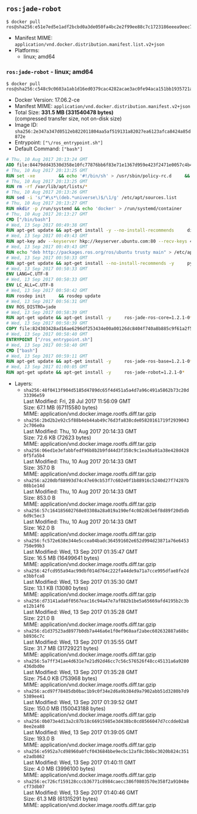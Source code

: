 ## `ros:jade-robot`

```console
$ docker pull ros@sha256:e51e7ed5e1adf2bcbd0a3de050fa4bc2e2f99ee88c7c1723186eeea9eec750bf
```

-	Manifest MIME: `application/vnd.docker.distribution.manifest.list.v2+json`
-	Platforms:
	-	linux; amd64

### `ros:jade-robot` - linux; amd64

```console
$ docker pull ros@sha256:c548c9c0603a1ab1d16ed0379cac4282acae3ac0fe94aca151bb1935721a34e1
```

-	Docker Version: 17.06.2-ce
-	Manifest MIME: `application/vnd.docker.distribution.manifest.v2+json`
-	Total Size: **331.5 MB (331540478 bytes)**  
	(compressed transfer size, not on-disk size)
-	Image ID: `sha256:2e347a347d0512eb822011804aa5af519131a82027ea6123afca8424a85d872e`
-	Entrypoint: `["\/ros_entrypoint.sh"]`
-	Default Command: `["bash"]`

```dockerfile
# Thu, 10 Aug 2017 20:13:24 GMT
ADD file:84479dd43530d358e10fc77876bb6f83e71e1367d959e423f2471e0057c4b424 in / 
# Thu, 10 Aug 2017 20:13:25 GMT
RUN set -xe 		&& echo '#!/bin/sh' > /usr/sbin/policy-rc.d 	&& echo 'exit 101' >> /usr/sbin/policy-rc.d 	&& chmod +x /usr/sbin/policy-rc.d 		&& dpkg-divert --local --rename --add /sbin/initctl 	&& cp -a /usr/sbin/policy-rc.d /sbin/initctl 	&& sed -i 's/^exit.*/exit 0/' /sbin/initctl 		&& echo 'force-unsafe-io' > /etc/dpkg/dpkg.cfg.d/docker-apt-speedup 		&& echo 'DPkg::Post-Invoke { "rm -f /var/cache/apt/archives/*.deb /var/cache/apt/archives/partial/*.deb /var/cache/apt/*.bin || true"; };' > /etc/apt/apt.conf.d/docker-clean 	&& echo 'APT::Update::Post-Invoke { "rm -f /var/cache/apt/archives/*.deb /var/cache/apt/archives/partial/*.deb /var/cache/apt/*.bin || true"; };' >> /etc/apt/apt.conf.d/docker-clean 	&& echo 'Dir::Cache::pkgcache ""; Dir::Cache::srcpkgcache "";' >> /etc/apt/apt.conf.d/docker-clean 		&& echo 'Acquire::Languages "none";' > /etc/apt/apt.conf.d/docker-no-languages 		&& echo 'Acquire::GzipIndexes "true"; Acquire::CompressionTypes::Order:: "gz";' > /etc/apt/apt.conf.d/docker-gzip-indexes 		&& echo 'Apt::AutoRemove::SuggestsImportant "false";' > /etc/apt/apt.conf.d/docker-autoremove-suggests
# Thu, 10 Aug 2017 20:13:25 GMT
RUN rm -rf /var/lib/apt/lists/*
# Thu, 10 Aug 2017 20:13:26 GMT
RUN sed -i 's/^#\s*\(deb.*universe\)$/\1/g' /etc/apt/sources.list
# Thu, 10 Aug 2017 20:13:27 GMT
RUN mkdir -p /run/systemd && echo 'docker' > /run/systemd/container
# Thu, 10 Aug 2017 20:13:27 GMT
CMD ["/bin/bash"]
# Wed, 13 Sep 2017 00:49:38 GMT
RUN apt-get update && apt-get install -y --no-install-recommends     dirmngr     gnupg2     && rm -rf /var/lib/apt/lists/*
# Wed, 13 Sep 2017 00:49:43 GMT
RUN apt-key adv --keyserver hkp://keyserver.ubuntu.com:80 --recv-keys 421C365BD9FF1F717815A3895523BAEEB01FA116
# Wed, 13 Sep 2017 00:49:43 GMT
RUN echo "deb http://packages.ros.org/ros/ubuntu trusty main" > /etc/apt/sources.list.d/ros-latest.list
# Wed, 13 Sep 2017 00:50:33 GMT
RUN apt-get update && apt-get install --no-install-recommends -y     python-rosdep     python-rosinstall     python-vcstools     && rm -rf /var/lib/apt/lists/*
# Wed, 13 Sep 2017 00:50:33 GMT
ENV LANG=C.UTF-8
# Wed, 13 Sep 2017 00:50:33 GMT
ENV LC_ALL=C.UTF-8
# Wed, 13 Sep 2017 00:50:42 GMT
RUN rosdep init     && rosdep update
# Wed, 13 Sep 2017 00:56:31 GMT
ENV ROS_DISTRO=jade
# Wed, 13 Sep 2017 00:58:39 GMT
RUN apt-get update && apt-get install -y     ros-jade-ros-core=1.2.1-0*     && rm -rf /var/lib/apt/lists/*
# Wed, 13 Sep 2017 00:58:39 GMT
COPY file:824303428ad16ae6296df253434e00a00126dc8404f740a8b885c9f61a2f5fcb in / 
# Wed, 13 Sep 2017 00:58:40 GMT
ENTRYPOINT ["/ros_entrypoint.sh"]
# Wed, 13 Sep 2017 00:58:40 GMT
CMD ["bash"]
# Wed, 13 Sep 2017 00:59:11 GMT
RUN apt-get update && apt-get install -y     ros-jade-ros-base=1.2.1-0*     && rm -rf /var/lib/apt/lists/*
# Wed, 13 Sep 2017 01:00:05 GMT
RUN apt-get update && apt-get install -y     ros-jade-robot=1.2.1-0*     && rm -rf /var/lib/apt/lists/*
```

-	Layers:
	-	`sha256:48f0413f904d5185d4789dc65f4d451a5a4d7a96c491a5862b73c20d33396e59`  
		Last Modified: Fri, 28 Jul 2017 11:56:09 GMT  
		Size: 67.1 MB (67115580 bytes)  
		MIME: application/vnd.docker.image.rootfs.diff.tar.gzip
	-	`sha256:2bd2b2e92c5f88b4eb44ab49c76d3fa838cde05820161719f29390432c706e0a`  
		Last Modified: Thu, 10 Aug 2017 20:14:33 GMT  
		Size: 72.6 KB (72623 bytes)  
		MIME: application/vnd.docker.image.rootfs.diff.tar.gzip
	-	`sha256:06ed1e3efabbfedf96b8b2b9fd44d3f358c9c1ea36a91a38e428d4280f5fa5b4`  
		Last Modified: Thu, 10 Aug 2017 20:14:33 GMT  
		Size: 357.0 B  
		MIME: application/vnd.docker.image.rootfs.diff.tar.gzip
	-	`sha256:a220dbf88993d74c47e69cb53f7c602e0f1b88916c5240d27f74287b08b1e14d`  
		Last Modified: Thu, 10 Aug 2017 20:14:33 GMT  
		Size: 853.0 B  
		MIME: application/vnd.docker.image.rootfs.diff.tar.gzip
	-	`sha256:57c164185602768e03308a28a019a190ef4c082d63e6f8d89f20d5db6d9c5ec3`  
		Last Modified: Thu, 10 Aug 2017 20:14:33 GMT  
		Size: 162.0 B  
		MIME: application/vnd.docker.image.rootfs.diff.tar.gzip
	-	`sha256:fc572e638e344e5ccea04badc364591602e652d994d23871a76e6453750e99b3`  
		Last Modified: Wed, 13 Sep 2017 01:35:47 GMT  
		Size: 16.5 MB (16499641 bytes)  
		MIME: application/vnd.docker.image.rootfs.diff.tar.gzip
	-	`sha256:42fcd955a94ac99dbf014d764c222fa44de9a71a7cce995dfae8fe2de3bbfca8`  
		Last Modified: Wed, 13 Sep 2017 01:35:30 GMT  
		Size: 13.1 KB (13080 bytes)  
		MIME: application/vnd.docker.image.rootfs.diff.tar.gzip
	-	`sha256:d73141ada0f0567eac16c94a47e7af882b1be5a65669afd4195b2c3be12b14f6`  
		Last Modified: Wed, 13 Sep 2017 01:35:28 GMT  
		Size: 221.0 B  
		MIME: application/vnd.docker.image.rootfs.diff.tar.gzip
	-	`sha256:d1d37523ad8977b0db7a446a6e1f0ef960aaf2abec602632887a68bcb8936c7c`  
		Last Modified: Wed, 13 Sep 2017 01:35:55 GMT  
		Size: 31.7 MB (31729221 bytes)  
		MIME: application/vnd.docker.image.rootfs.diff.tar.gzip
	-	`sha256:5a7ff341ae4d631e7e21d92d46cc7c56c576526f48cc45131a6a9280436dbd0e`  
		Last Modified: Wed, 13 Sep 2017 01:35:28 GMT  
		Size: 754.0 KB (753968 bytes)  
		MIME: application/vnd.docker.image.rootfs.diff.tar.gzip
	-	`sha256:acd97f78485db0bac1b9c0f34e2d6a9b384d9a7902abb51d3280b7d95389ee41`  
		Last Modified: Wed, 13 Sep 2017 01:39:52 GMT  
		Size: 150.0 MB (150043188 bytes)  
		MIME: application/vnd.docker.image.rootfs.diff.tar.gzip
	-	`sha256:0b073e4d13a2c87b18c66915985e3d438bc0cd8566047d7ccdde02a88ee2ea88`  
		Last Modified: Wed, 13 Sep 2017 01:39:05 GMT  
		Size: 193.0 B  
		MIME: application/vnd.docker.image.rootfs.diff.tar.gzip
	-	`sha256:e5952a7cd98960a0fcf043684bbe9ecbc12af8c3b6bc3020b824c351e2adb862`  
		Last Modified: Wed, 13 Sep 2017 01:40:11 GMT  
		Size: 4.0 MB (3996100 bytes)  
		MIME: application/vnd.docker.image.rootfs.diff.tar.gzip
	-	`sha256:ec726cf159128cccb36771c8984caecc386f0803570e358f2a91048ecf73db07`  
		Last Modified: Wed, 13 Sep 2017 01:40:46 GMT  
		Size: 61.3 MB (61315291 bytes)  
		MIME: application/vnd.docker.image.rootfs.diff.tar.gzip
